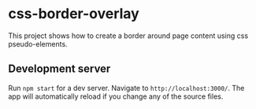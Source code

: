 # css-border-overlay

This project shows how to create a border around page content using css pseudo-elements.

## Development server

Run `npm start` for a dev server. Navigate to `http://localhost:3000/`. The app will automatically reload if you change any of the source files.

